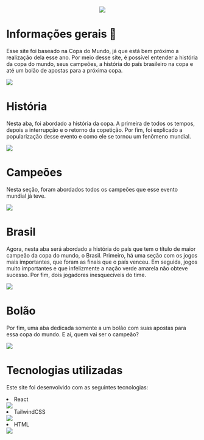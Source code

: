 <h1 align="center">
<img src="https://upload.wikimedia.org/wikipedia/commons/thumb/4/4b/FIFA_WorldCup_logo.svg/1280px-FIFA_WorldCup_logo.svg.png">

# Informações gerais 📖

Esse site foi baseado na Copa do Mundo, já que está bem próximo a realização dela esse ano. Por meio desse site, é possível entender a história da copa do mundo, seus campeões, a história do país brasileiro na copa e até um bolão de apostas para a próxima copa.

<img src = "https://images.livemint.com/img/2022/07/05/1600x900/Fifa_world_cup_1656997258973_1656997259205.jpg">

# História

Nesta aba, foi abordado a história da copa. A primeira de todos os tempos, depois a interrupção e o retorno da copetição. Por fim, foi explicado a popularização desse evento e como ele se tornou um fenômeno mundial.

<img src="https://cdn-cgcll.nitrocdn.com/fdbMTMWrnRcxQFMpzpHSfbtuSLCnQHFG/assets/static/optimized/rev-048ec20/wp-content/uploads/2022/06/copa-1930-estadio-centenario-montevideu-1024x576.webp">

# Campeões

Nesta seção, foram abordados todos os campeões que esse evento mundial já teve.

<img src="https://guiadoboleiro.com.br/wp-content/uploads/2022/05/Mbappe-beija-taca-da-Copa-do-Mundo-em-2018-scaled.jpg">
 
# Brasil 
  Agora, nesta aba será abordado a história do país que tem o título de maior campeão da copa do mundo, o Brasil. Primeiro, há uma seção com os jogos mais importantes, que foram as finais que o país venceu. Em seguida, jogos muito importantes e que infelizmente a nação verde amarela não obteve sucesso. Por fim, dois jogadores inesquecíveis do time.

 <img src = "https://classic.exame.com/wp-content/uploads/2018/06/2018-06-14t111809z_16198627.jpg?quality=70&strip=info&w=1024">
 
# Bolão 
 Por fim, uma aba dedicada somente a um bolão com suas apostas para essa copa do mundo. E aí, quem vai ser o campeão?

<img src = "https://cloudinary.fifa.com/m/398a75e21d038f69/original/FIFA-World-Cup-Qatar-2022-Final-groups.jpg">

# Tecnologias utilizadas

Este site foi desenvolvido com as seguintes tecnologias:

<li> React </li>
<img src = "https://upload.wikimedia.org/wikipedia/commons/thumb/a/a7/React-icon.svg/1200px-React-icon.svg.png">
<li> TailwindCSS </li> 
<img src = "https://upload.wikimedia.org/wikipedia/commons/thumb/d/d5/Tailwind_CSS_Logo.svg/2048px-Tailwind_CSS_Logo.svg.png">
<li>HTML</li>
<img src = "https://upload.wikimedia.org/wikipedia/commons/thumb/6/61/HTML5_logo_and_wordmark.svg/1200px-HTML5_logo_and_wordmark.svg.png">
